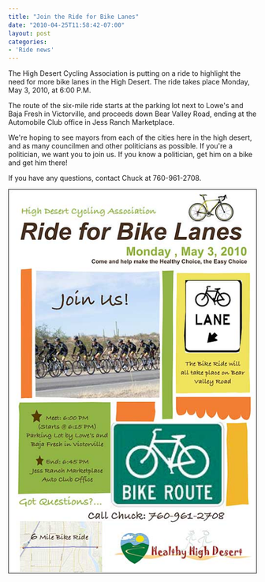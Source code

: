 ```yaml
---
title: "Join the Ride for Bike Lanes"
date: "2010-04-25T11:58:42-07:00"
layout: post
categories:
- 'Ride news'
---
```


The High Desert Cycling Association is putting on a ride to highlight the need for more bike lanes in the High Desert. The ride takes place Monday, May 3, 2010, at 6:00 P.M.  
  
The route of the six-mile ride starts at the parking lot next to Lowe's and Baja Fresh in Victorville, and proceeds down Bear Valley Road, ending at the Automobile Club office in Jess Ranch Marketplace.

We're hoping to see mayors from each of the cities here in the high desert, and as many councilmen and other politicians as possible. If you're a politician, we want you to join us. If you know a politician, get him on a bike and get him there!

If you have any questions, contact Chuck at 760-961-2708.

![2010 Ride for Bike Lanes poster](/assets/img/2010/04/03-ride-poster.jpg)
